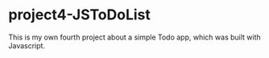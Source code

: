# project4-JSToDoList
This is my own fourth project about a simple Todo app, which was built with Javascript.
